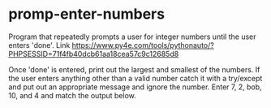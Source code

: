 # promp-enter-numbers
Program that repeatedly prompts a user for integer numbers until the user enters 'done'. Link https://www.py4e.com/tools/pythonauto/?PHPSESSID=71f4fb40dcb61aa18cea57c9c12685d8

Once 'done' is entered, print out the largest and smallest of the numbers. If the user enters anything other than a valid number catch it with a try/except and put out an appropriate message and ignore the number. Enter 7, 2, bob, 10, and 4 and match the output below.
